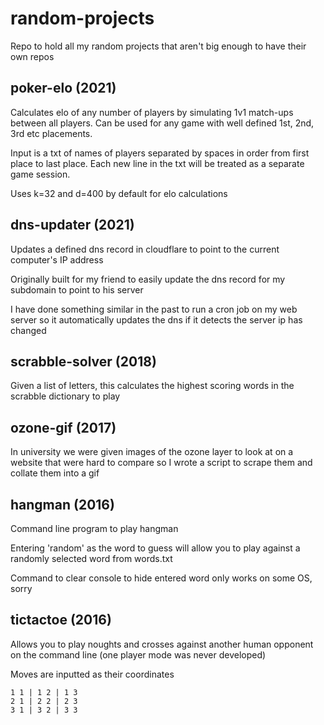 # random-projects

Repo to hold all my random projects that aren't big enough to have their own repos

## poker-elo (2021)

Calculates elo of any number of players by simulating 1v1 match-ups between all players. Can be used for any game with well defined 1st, 2nd, 3rd etc placements.

Input is a txt of names of players separated by spaces in order from first place to last place. Each new line in the txt will be treated as a separate game session.

Uses k=32 and d=400 by default for elo calculations

## dns-updater (2021)

Updates a defined dns record in cloudflare to point to the current computer's IP address

Originally built for my friend to easily update the dns record for my subdomain to point to his server

I have done something similar in the past to run a cron job on my web server so it automatically updates the dns if it detects the server ip has changed

## scrabble-solver (2018)

Given a list of letters, this calculates the highest scoring words in the scrabble dictionary to play

## ozone-gif (2017)

In university we were given images of the ozone layer to look at on a website that were hard to compare so I wrote a script to scrape them and collate them into a gif

## hangman (2016)

Command line program to play hangman

Entering 'random' as the word to guess will allow you to play against a randomly selected word from words.txt

Command to clear console to hide entered word only works on some OS, sorry

## tictactoe (2016)

Allows you to play noughts and crosses against another human opponent on the command line (one player mode was never developed)

Moves are inputted as their coordinates

`1 1 | 1 2 | 1 3`  
`2 1 | 2 2 | 2 3`  
`3 1 | 3 2 | 3 3`  
